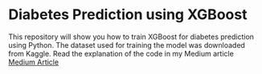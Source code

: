 # Diabetes Prediction using XGBoost
This repository will show you how to train XGBoost for diabetes prediction using Python. The dataset used for training the model was downloaded from Kaggle.
Read the explanation of the code in my Medium article 
[Medium Article](https://medium.com/@ramadhanykurniapratama/predicting-diabetes-using-xgboost-e9c6a39e82b5)
